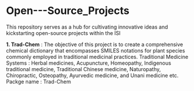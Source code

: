 # Open---Source_Projects
This repository serves as a hub for cultivating innovative ideas and kickstarting open-source projects within the ISI

**1. Trad-Chem** :
The objective of this project is to create a comprehensive chemical dictionary that encompasses SMILES notations for plant species commonly employed in traditional medicinal practices. Traditional Medicine Systems : Herbal medicines, Acupuncture, Homeopathy, Indigenous traditional medicine, Traditional Chinese medicine, Naturopathy, Chiropractic, Osteopathy, Ayurvedic medicine, and Unani medicine etc. Packge name : Trad-Chem
